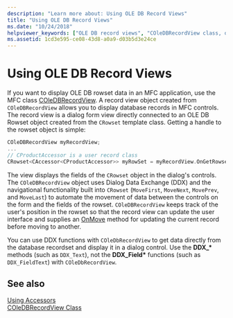 ```yaml
---
description: "Learn more about: Using OLE DB Record Views"
title: "Using OLE DB Record Views"
ms.date: "10/24/2018"
helpviewer_keywords: ["OLE DB record views", "COleDBRecordView class, overview", "rowsets, record views", "record views, record view objects", "OLE DB, record views", "MFC, record views"]
ms.assetid: 1cd3e595-ce08-43d8-a0a9-d03b5d3e24ce
---
```

# Using OLE DB Record Views

If you want to display OLE DB rowset data in an MFC application, use the MFC class [COleDBRecordView](../../mfc/reference/coledbrecordview-class.md). A record view object created from `COleDBRecordView` allows you to display database records in MFC controls. The record view is a dialog form view directly connected to an OLE DB Rowset object created from the `CRowset` template class. Getting a handle to the rowset object is simple:

```cpp
COleDBRecordView myRecordView;
...
// CProductAccessor is a user record class
CRowset<CAccessor<CProductAccessor>> myRowSet = myRecordView.OnGetRowset();
```

The view displays the fields of the `CRowset` object in the dialog's controls. The `COleDBRecordView` object uses Dialog Data Exchange (DDX) and the navigational functionality built into `CRowset` (`MoveFirst`, `MoveNext`, `MovePrev`, and `MoveLast`) to automate the movement of data between the controls on the form and the fields of the rowset. `COleDBRecordView` keeps track of the user's position in the rowset so that the record view can update the user interface and supplies an [OnMove](../../mfc/reference/coledbrecordview-class.md#onmove) method for updating the current record before moving to another.

You can use DDX functions with `COleDbRecordView` to get data directly from the database recordset and display it in a dialog control. Use the **DDX_**<strong>\*</strong> methods (such as `DDX_Text`), not the **DDX_Field**<strong>\*</strong> functions (such as `DDX_FieldText`) with `COleDbRecordView`.

## See also

[Using Accessors](../../data/oledb/using-accessors.md)<br/>
[COleDBRecordView Class](../../mfc/reference/coledbrecordview-class.md)<br/>
